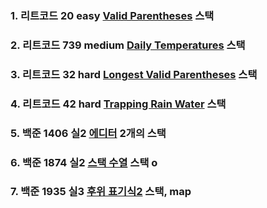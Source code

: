 ### 1. 리트코드 20 easy [Valid Parentheses](https://leetcode.com/problems/valid-parentheses/description/) 스택

### 2. 리트코드 739 medium [Daily Temperatures](https://leetcode.com/problems/daily-temperatures/description/) 스택

### 3. 리트코드 32 hard [Longest Valid Parentheses](https://leetcode.com/problems/longest-valid-parentheses/description/) 스택

### 4. 리트코드 42 hard [Trapping Rain Water](https://leetcode.com/problems/trapping-rain-water/description/) 스택

### 5. 백준 1406 실2 [에디터](https://www.acmicpc.net/problem/1406) 2개의 스택

### 6. 백준 1874 실2 [스택 수열](https://www.acmicpc.net/problem/1874) 스택 o

### 7. 백준 1935 실3 [후위 표기식2](https://www.acmicpc.net/problem/1935) 스택, map
